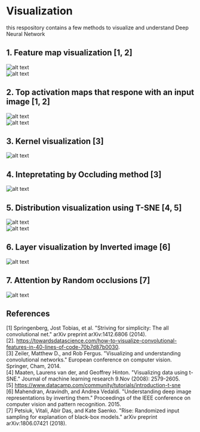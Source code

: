 # Visualization
this respository contains a few methods to visualize and understand Deep Neural Network
## 1. Feature map visualization [1, 2]
![alt text](https://github.com/Ka0Ri/CNN-visualization/blob/master/img/we1.png) <br />
![alt text](https://github.com/Ka0Ri/CNN-visualization/blob/master/img/we.png) <br />

## 2. Top activation maps that respone with an input image [1, 2]
![alt text](https://github.com/Ka0Ri/CNN-visualization/blob/master/img/be.png) <br />
![alt text](https://github.com/Ka0Ri/CNN-visualization/blob/master/img/be1.png) <br />

## 3. Kernel visualization [3]
![alt text](https://github.com/Ka0Ri/CNN-visualization/blob/master/img/kernel.png) <br />

## 4. Intepretating by Occluding method [3]
![alt text](https://github.com/Ka0Ri/CNN-visualization/blob/master/img/oc.png) <br />

## 5. Distribution visualization using T-SNE [4, 5]
![alt text](https://github.com/Ka0Ri/CNN-visualization/blob/master/img/T-SNE1.png) <br />
![alt text](https://github.com/Ka0Ri/CNN-visualization/blob/master/img/TSNE2.png) <br />

## 6. Layer visualization by Inverted image [6]
![alt text](https://github.com/Ka0Ri/CNN-visualization/blob/master/img/inv.png) <br />

## 7. Attention by Random occlusions [7]
![alt text](https://github.com/Ka0Ri/CNN-visualization/blob/master/img/RISE.png) <br />

## References
[1] Springenberg, Jost Tobias, et al. "Striving for simplicity: The all convolutional net." arXiv preprint arXiv:1412.6806 (2014). <br />
[2]. https://towardsdatascience.com/how-to-visualize-convolutional-features-in-40-lines-of-code-70b7d87b0030. <br />
[3] Zeiler, Matthew D., and Rob Fergus. "Visualizing and understanding convolutional networks." European conference on computer vision. Springer, Cham, 2014. <br />
[4] Maaten, Laurens van der, and Geoffrey Hinton. "Visualizing data using t-SNE." Journal of machine learning research 9.Nov (2008): 2579-2605. <br />
[5] https://www.datacamp.com/community/tutorials/introduction-t-sne <br />
[6] Mahendran, Aravindh, and Andrea Vedaldi. "Understanding deep image representations by inverting them." Proceedings of the IEEE conference on computer vision and pattern recognition. 2015. <br />
[7] Petsiuk, Vitali, Abir Das, and Kate Saenko. "Rise: Randomized input sampling for explanation of black-box models." arXiv preprint arXiv:1806.07421 (2018). <br />


